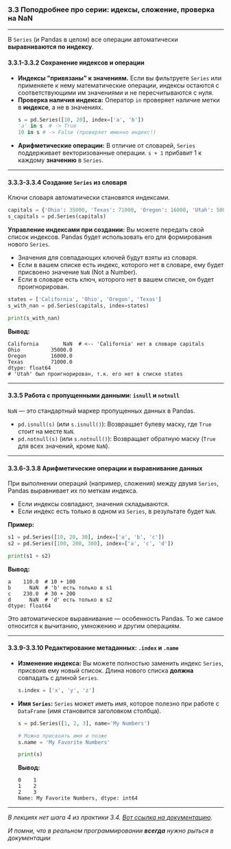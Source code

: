 ### 3.3 Поподробнее про серии: идексы, сложение, проверка на NaN

---

В `Series` (и Pandas в целом) все операции автоматически **выравниваются по индексу**.

#### 3.3.1-3.3.2 Сохранение индексов и операции

*   **Индексы "привязаны" к значениям.** Если вы фильтруете `Series` или применяете к нему математические операции, индексы остаются с соответствующими им значениями и не пересчитываются с нуля.
*   **Проверка наличия индекса:** Оператор `in` проверяет наличие метки в **индексе**, а не в значениях.
    ```python
    s = pd.Series([10, 20], index=['a', 'b'])
    'a' in s  # -> True
    10 in s # -> False (проверяет именно индекс!)
    ```
*   **Арифметические операции:** В отличие от словарей, `Series` поддерживает векторизованные операции.
    `s + 1` прибавит 1 к каждому **значению** в `Series`.

---

#### 3.3.3-3.3.4 Создание `Series` из словаря

Ключи словаря автоматически становятся индексами.

```python
capitals = {'Ohio': 35000, 'Texas': 71000, 'Oregon': 16000, 'Utah': 5000}
s_capitals = pd.Series(capitals)
```

**Управление индексами при создании:**
Вы можете передать свой список индексов. Pandas будет использовать его для формирования нового `Series`.

*   Значения для совпадающих ключей будут взяты из словаря.
*   Если в вашем списке есть индекс, которого нет в словаре, ему будет присвоено значение `NaN` (Not a Number).
*   Если в словаре есть ключ, которого нет в вашем списке, он будет проигнорирован.

```python
states = ['California', 'Ohio', 'Oregon', 'Texas']
s_with_nan = pd.Series(capitals, index=states)

print(s_with_nan)
```
**Вывод:**
```
California        NaN  # <-- 'California' нет в словаре capitals
Ohio          35000.0
Oregon        16000.0
Texas         71000.0
dtype: float64
# 'Utah' был проигнорирован, т.к. его нет в списке states
```

---

#### 3.3.5 Работа с пропущенными данными: `isnull` и `notnull`

`NaN` — это стандартный маркер пропущенных данных в Pandas.

*   `pd.isnull(s)` (или `s.isnull()`): Возвращает булеву маску, где `True` стоит на месте `NaN`.
*   `pd.notnull(s)` (или `s.notnull()`): Возвращает обратную маску (`True` для всех значений, кроме `NaN`).

---

#### 3.3.6-3.3.8 Арифметические операции и выравнивание данных

При выполнении операций (например, сложения) между двумя `Series`, Pandas выравнивает их по меткам индекса.

*   Если индексы совпадают, значения складываются.
*   Если индекс есть только в одном из `Series`, в результате будет `NaN`.

**Пример:**
```python
s1 = pd.Series([10, 20, 30], index=['a', 'b', 'c'])
s2 = pd.Series([100, 200, 300], index=['a', 'c', 'd'])

print(s1 + s2)
```
**Вывод:**
```
a    110.0  # 10 + 100
b      NaN  # 'b' есть только в s1
c    230.0  # 30 + 200
d      NaN  # 'd' есть только в s2
dtype: float64
```
Это автоматическое выравнивание — особенность Pandas. То же самое относится к вычитанию, умножению и другим операциям.

---

#### 3.3.9-3.3.10 Редактирование метаданных: `.index` и `.name`

*   **Изменение индекса:** Вы можете полностью заменить индекс `Series`, присвоив ему новый список. Длина нового списка **должна** совпадать с длиной `Series`.
    ```python
    s.index = ['x', 'y', 'z']
    ```

*   **Имя `Series`:** `Series` может иметь имя, которое полезно при работе с `DataFrame` (имя становится заголовком столбца).
    ```python
    s = pd.Series([1, 2, 3], name='My Numbers')
    
    # Можно присвоить имя и позже
    s.name = 'My Favorite Numbers'
    
    print(s)
    ```
    **Вывод:**
    ```
    0    1
    1    2
    2    3
    Name: My Favorite Numbers, dtype: int64
    ```

---

*В лекциях нет шага 4 из практики 3.4. [Вот ссылка на документацию](https://pandas.pydata.org/pandas-docs/version/1.3/reference/api/pandas.concat.html).* 


*И помни, что в реальном программировании **всегда** нужно рыться в документации*
